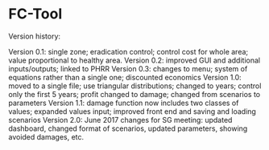 # FC-Tool

Version history:

Version 0.1: single zone; eradication control; control cost for whole area; value proportional to healthy area.
Version 0.2: improved GUI and additional inputs/outputs; linked to PHRR
Version 0.3: changes to menu; system of equations rather than a single one; discounted economics
Version 1.0: moved to a single file; use triangular distributions; changed to years; control only the first 5 years; profit changed to damage; changed from scenarios to parameters
Version 1.1: damage function now includes two classes of values; expanded values input; improved front end and saving and loading scenarios
Version 2.0: June 2017 changes for SG meeting: updated dashboard, changed format of scenarios, updated parameters, showing avoided damages, etc.
